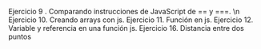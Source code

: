 Ejercicio 9 .  Comparando instrucciones de JavaScript de == y ===. \n
Ejercicio 10. Creando arrays con js.
Ejercicio 11. Función en js.
Ejercicio 12. Variable y referencia en una función js.
Ejercicio 16. Distancia entre dos puntos
